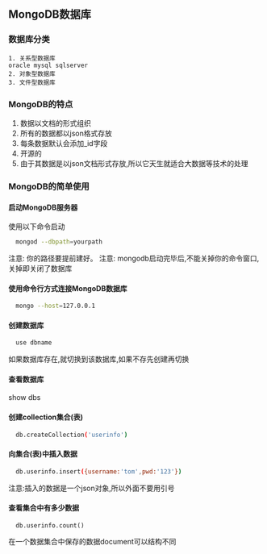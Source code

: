 ## MongoDB数据库

### 数据库分类
    1. 关系型数据库  
    oracle mysql sqlserver
    2. 对象型数据库
    3. 文件型数据库
    
    
### MongoDB的特点
   1. 数据以文档的形式组织
   2. 所有的数据都以json格式存放
   3. 每条数据默认会添加_id字段
   4. 开源的
   5. 由于其数据是以json文档形式存放,所以它天生就适合大数据等技术的处理
 
### MongoDB的简单使用
#### 启动MongoDB服务器
   使用以下命令启动
   ```bash
     mongod --dbpath=yourpath
   ```
   注意: 你的路径要提前建好。
   注意: mongodb启动完毕后,不能关掉你的命令窗口,关掉即关闭了数据库
#### 使用命令行方式连接MongoDB数据库
  ```bash
    mongo --host=127.0.0.1
  ```
#### 创建数据库
  ```bash
    use dbname
  ```
  如果数据库存在,就切换到该数据库,如果不存先创建再切换
#### 查看数据库
   show dbs
#### 创建collection集合(表) 
  ```bash
    db.createCollection('userinfo')
  ```
#### 向集合(表)中插入数据
   ```bash
     db.userinfo.insert({username:'tom',pwd:'123'})
   ```
   注意:插入的数据是一个json对象,所以外面不要用引号
#### 查看集合中有多少数据
  ```
    db.userinfo.count()
  ```
  在一个数据集合中保存的数据document可以结构不同
  
  
  
